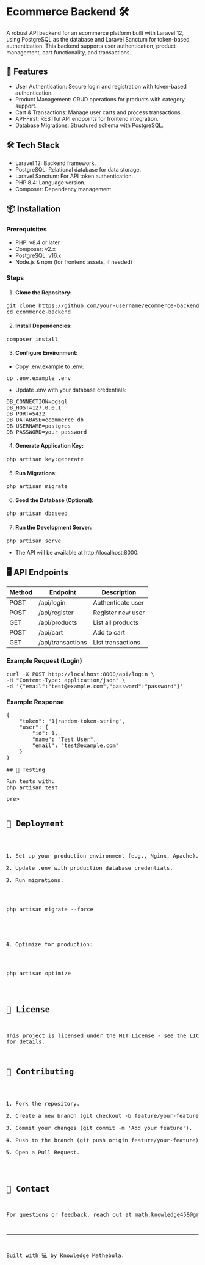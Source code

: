 # Ecommerce Backend 🛠️

A robust API backend for an ecommerce platform built with Laravel 12, using PostgreSQL as the database and Laravel Sanctum for token-based authentication. This backend supports user authentication, product management, cart functionality, and transactions.

## 🚀 Features

* User Authentication: Secure login and registration with token-based authentication.
* Product Management: CRUD operations for products with category support.
* Cart & Transactions: Manage user carts and process transactions.
* API-First: RESTful API endpoints for frontend integration.
* Database Migrations: Structured schema with PostgreSQL.

## 🛠️ Tech Stack

* Laravel 12: Backend framework.
* PostgreSQL: Relational database for data storage.
* Laravel Sanctum: For API token authentication.
* PHP 8.4: Language version.
* Composer: Dependency management.

## 📦 Installation
### Prerequisites

* PHP: v8.4 or later
* Composer: v2.x
* PostgreSQL: v16.x
* Node.js & npm (for frontend assets, if needed)

### Steps

1. #### Clone the Repository:
<pre>
git clone https://github.com/your-username/ecommerce-backend.git
cd ecommerce-backend
</pre>


2. #### Install Dependencies:
<pre>
composer install
</pre>


3. #### Configure Environment:

* Copy .env.example to .env:
<pre>
cp .env.example .env
</pre>


* Update .env with your database credentials:
<pre>
DB_CONNECTION=pgsql
DB_HOST=127.0.0.1
DB_PORT=5432
DB_DATABASE=ecommerce_db
DB_USERNAME=postgres
DB_PASSWORD=your_password
</pre>




4. #### Generate Application Key:
<pre>
php artisan key:generate
</pre>


5. #### Run Migrations:
<pre>
php artisan migrate
</pre>


6. #### Seed the Database (Optional):
<pre>
php artisan db:seed
</pre>


7. #### Run the Development Server:
<pre>
php artisan serve
</pre>


* The API will be available at http://localhost:8000.



## 🖥️ API Endpoints



| Method | Endpoint | Description |
|--------|----------|-------------|
| POST | /api/login | Authenticate user |
| POST | /api/register | Register new user |
| GET | /api/products | List all products |
| POST | /api/cart | Add to cart |
| GET | /api/transactions | List transactions | 

### Example Request (Login)
<pre>
curl -X POST http://localhost:8000/api/login \
-H "Content-Type: application/json" \
-d '{"email":"test@example.com","password":"password"}'
</pre>

 ### Example Response
<pre>
{
    "token": "1|random-token-string",
    "user": {
        "id": 1,
        "name": "Test User",
        "email": "test@example.com"
    }
}

## 🧪 Testing
<pre>
Run tests with:
php artisan test
</pre>pre>   

## 🚀 Deployment

1. Set up your production environment (e.g., Nginx, Apache).
2. Update .env with production database credentials.
3. Run migrations:
<pre>
php artisan migrate --force
</pre>
4. Optimize for production:
<pre>
php artisan optimize
</pre>



## 📜 License
This project is licensed under the MIT License - see the LICENSE file for details.

## 🤝 Contributing

1. Fork the repository.
2. Create a new branch (git checkout -b feature/your-feature).
3. Commit your changes (git commit -m 'Add your feature').
4. Push to the branch (git push origin feature/your-feature).
5. Open a Pull Request.

## 📧 Contact
For questions or feedback, reach out at math.knowledge458@gmail.com.

--------------------------------------------------------------------------------------------------------------------------------------------------------------------------------

Built with 💻 by Knowledge Mathebula.
